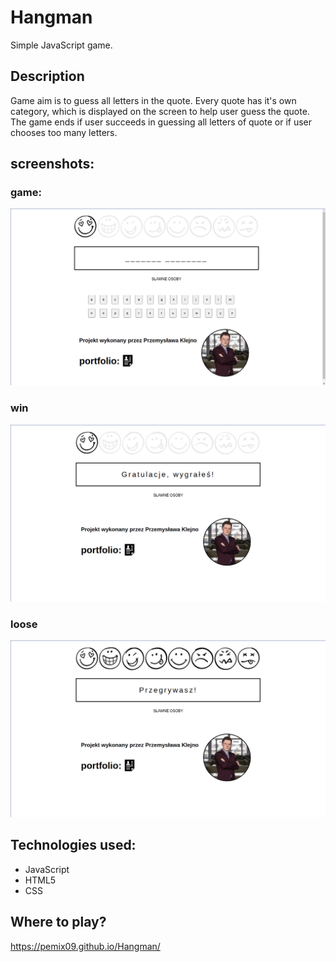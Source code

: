 # Hangman
Simple JavaScript game.

## Description
Game aim is to guess all letters in the quote. Every quote has it's own category,
which is displayed on the screen to help user guess the quote. The game ends if
user succeeds in guessing all letters of quote or if user chooses too many letters.

## screenshots:

### game:
![game](./images/screenshot1Game.png)
### win
![win](./images/Screenshot3Win.png)
### loose
![loose](./images/Screenshot2Loose.png)

## Technologies used:
- JavaScript
- HTML5
- CSS

## Where to play?
https://pemix09.github.io/Hangman/